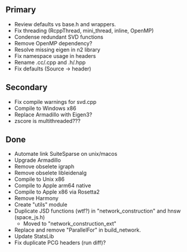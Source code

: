 ## Primary
* Review defaults vs base.h and wrappers.
* Fix threading (RcppThread, mini_thread, inline, OpenMP)
* Condense redundant SVD functions
* Remove OpenMP dependency?
* Resolve missing eigen in n2 library
* Fix namespace usage in headers
* Rename .cc/.cpp and .h/.hpp
* Fix defaults (Source -> header)


## Secondary
* Fix compile warnings for svd.cpp
* Compile to Windows x86
* Replace Armadillo with Eigen3?
* zscore is multithreaded???



## Done
* Automate link SuiteSparse on unix/macos
* Upgrade Armadillo
* Remove obselete igraph
* Remove obselete libleidenalg
* Compile to Unix x86
* Compile to Apple arm64 native
* Compile to Apple x86 via Rosetta2
* Remove Harmony
* Create "utils" module
* Duplicate JSD functions (wtf?) in "network_construction" and hnsw (space_js.h)
    * Moved to "network_construction_ext"
* Replace and remove "ParallelFor" in build_network.
* Update StatsLib
* Fix duplicate PCG headers (run diff)?